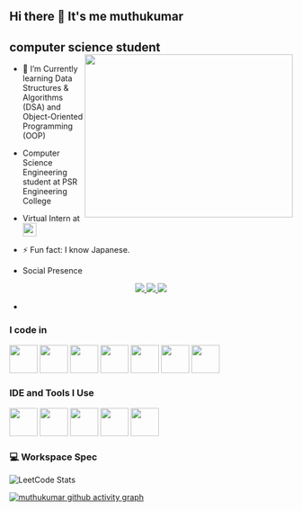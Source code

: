 ## Hi there 👋 It's me muthukumar

computer science student
<img align="right" width="370" height="290" src="https://i.pinimg.com/originals/47/f0/34/47f0342cec72b800463bf003eac1257e.gif">
-                                               
- 🌱 I’m Currently learning Data Structures & Algorithms (DSA) and Object-Oriented Programming (OOP)
- Computer Science Engineering student at PSR Engineering College  

- Virtual Intern at [<img src="https://upload.wikimedia.org/wikipedia/commons/9/92/Accenture_Logo_Symbol.png" height="24">](https://www.accenture.com/)



- ⚡ Fun fact: I know Japanese.
- Social Presence
<p align="center">
  <a href="https://x.com/kumar71521">
    <img src="https://img.shields.io/badge/Twitter-1DA1F2?style=for-the-badge&logo=twitter&logoColor=white" />
  </a>
  <a href="https://www.linkedin.com/in/muthukumar-s-23208b317/">
    <img src="https://img.shields.io/badge/LinkedIn-0077B5?style=for-the-badge&logo=linkedin&logoColor=white" />
  </a>
  <a href="https://www.instagram.com/muthukumar_msdian/">
    <img src="https://img.shields.io/badge/Instagram-d62976?style=for-the-badge&logo=instagram&logoColor=white" />
  </a>
</p>

- 

### I code in
 <img height="50" width="50" src="https://img.icons8.com/color/48/000000/c-programming.png" /> <img height="50" width="50" src="https://img.icons8.com/color/48/000000/c-plus-plus-logo.png" /> <img height="50" width="50" src="https://img.icons8.com/color/48/000000/java-coffee-cup-logo.png" /> <img height="50" width="50" src="https://img.icons8.com/color/48/000000/html-5.png" /> <img height="50" width="50" src="https://img.icons8.com/color/48/000000/css3.png" /> 
<img height="50" width="50" src="https://img.icons8.com/color/48/000000/javascript.png"/> <img height="50" width="50" src="https://img.icons8.com/color/48/000000/react-native.png"/> 

### IDE and Tools I Use
<img height="50" width="50" src="https://img.icons8.com/color/48/000000/visual-studio-code-2019.png"/> <img height="50" width="50" src="https://img.icons8.com/color/48/000000/intellij-idea.png"/>
 <img height="50" width="50" src="https://img.icons8.com/color/50/000000/git.png"/>  <img height="50" src="https://img.icons8.com/color/480/null/notion--v1.png" /> <img height="50" width="50" src="https://img.icons8.com/doodle/48/000000/adobe-photoshop.png"/>  


### 💻 Workspace Spec



![LeetCode Stats](https://leetcard.jacoblin.cool/muthukumar_007?theme=dark&font=Meera%20Inimai&ext=heatmap)

[![muthukumar github activity graph](https://github-readme-activity-graph.vercel.app/graph?username=muthukumar-875470&bg_color=000000&color=fff5fe&line=26ff00&point=ffffff&area=true&hide_border=true)](https://github.com/ashutosh00710/github-readme-activity-graph)
